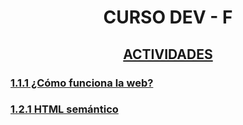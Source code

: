 <h1 align="center"><strong>CURSO DEV - F</strong></h1>

<h2 align="center"><a href="./CLASES/ACTIVIDADES.md">ACTIVIDADES</a></h2>

<h3><a href="./LECTURAS/1_1_1.md">1.1.1 ¿Cómo funciona la web?</a></h3>

<h3><a href="./LECTURAS/1_2_1.md">1.2.1 HTML semántico</a></h3>